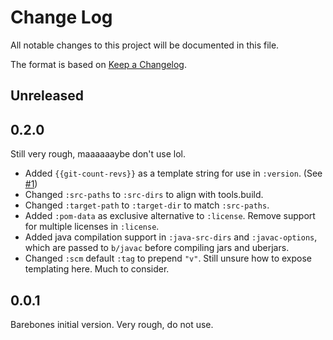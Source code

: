 # Change Log

All notable changes to this project will be documented in this file.

The format is based on [Keep a Changelog](https://keepachangelog.com/en/1.1.0/).

## Unreleased

## 0.2.0

Still very rough, maaaaaaybe don't use lol.

- Added `{{git-count-revs}}` as a template string for use in `:version`. (See [#1](https://github.com/NoahTheDuke/clein/issues/1))
- Changed `:src-paths` to `:src-dirs` to align with tools.build.
- Changed `:target-path` to `:target-dir` to match `:src-paths`.
- Added `:pom-data` as exclusive alternative to `:license`. Remove support for multiple licenses in `:license`.
- Added java compilation support in `:java-src-dirs` and `:javac-options`, which are passed to `b/javac` before compiling jars and uberjars.
- Changed `:scm` default `:tag` to prepend `"v"`. Still unsure how to expose templating here. Much to consider.

## 0.0.1

Barebones initial version. Very rough, do not use.
